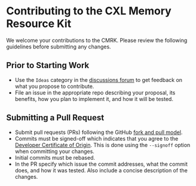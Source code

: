 # Contributing to the CXL Memory Resource Kit

We welcome your contributions to the CMRK.  Please review the following guidelines
before submitting any changes.

## Prior to Starting Work

* Use the `Ideas` category in the
[discussions forum](https://github.com/cxl-reskit/cxl-reskit/discussions)
to get feedback on what you propose to contribute.
* File an issue in the appropriate repo describing your proposal, its benefits, how you
plan to implement it, and how it will be tested.

## Submitting a Pull Request

* Submit pull requests (PRs) following the GitHub
[fork and pull model](https://docs.github.com/en/github/collaborating-with-pull-requests/getting-started/about-collaborative-development-models#fork-and-pull-model).
* Commits must be signed-off which indicates that you agree to the
[Developer Certificate of Origin](https://developercertificate.org/).
This is done using the `--signoff` option when committing your changes.
* Initial commits must be rebased.
* In the PR specify which issue the commit addresses, what the commit does, and how it was tested.
Also include a concise description of the changes.
